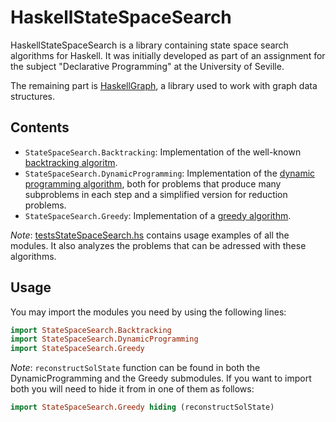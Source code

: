 
# HaskellStateSpaceSearch

HaskellStateSpaceSearch is a library containing state space search algorithms for Haskell. It was initially developed as part of an assignment for the subject "Declarative Programming" at the University of Seville.

The remaining part is [HaskellGraph](https://github.com/Pablo-Davila/HaskellGraph), a library used to work with graph data structures.


## Contents

 - `StateSpaceSearch.Backtracking`: Implementation of the well-known [backtracking algoritm](https://en.wikipedia.org/w/index.php?title=Backtracking&oldid=1058260479).
 - `StateSpaceSearch.DynamicProgramming`: Implementation of the [dynamic programming algorithm](https://en.wikipedia.org/wiki/Dynamic_programming), both for problems that produce many subproblems in each step and a simplified version for reduction problems.
 - `StateSpaceSearch.Greedy`: Implementation of a [greedy algorithm](https://en.wikipedia.org/wiki/Greedy_algorithm).

_Note_: [testsStateSpaceSearch.hs](./testsStateSpaceSearch.hs) contains usage examples of all the modules. It also analyzes the problems that can be adressed with these algorithms.


## Usage

You may import the modules you need by using the following lines:

``` Haskell
import StateSpaceSearch.Backtracking
import StateSpaceSearch.DynamicProgramming
import StateSpaceSearch.Greedy
```

_Note_: `reconstructSolState` function can be found in both the DynamicProgramming and the Greedy submodules. If you want to import both you will need to hide it from in one of them as follows:

``` Haskell
import StateSpaceSearch.Greedy hiding (reconstructSolState)
```
